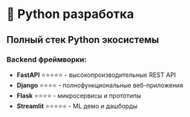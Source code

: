 # 🐍 Python разработка

## Полный стек Python экосистемы

### Backend фреймворки:
- **FastAPI** ⭐⭐⭐⭐⭐ - высокопроизводительные REST API
- **Django** ⭐⭐⭐⭐ - полнофункциональные веб-приложения
- **Flask** ⭐⭐⭐⭐ - микросервисы и прототипы
- **Streamlit** ⭐⭐⭐⭐⭐ - ML демо и дашборды 